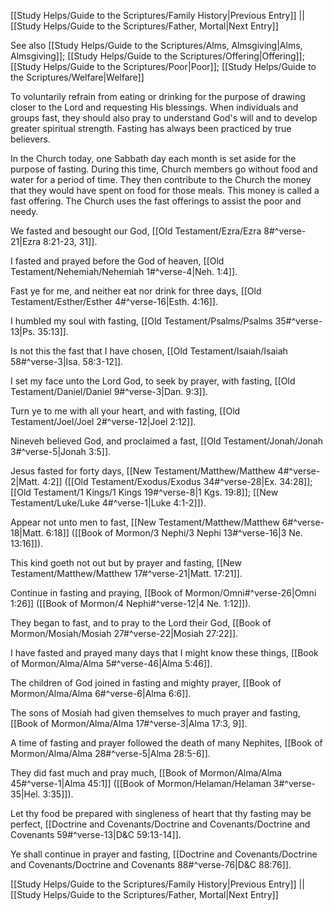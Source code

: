 [[Study Helps/Guide to the Scriptures/Family History|Previous Entry]]  ||  [[Study Helps/Guide to the Scriptures/Father, Mortal|Next Entry]]

 See also [[Study Helps/Guide to the Scriptures/Alms, Almsgiving|Alms, Almsgiving]]; [[Study Helps/Guide to the Scriptures/Offering|Offering]]; [[Study Helps/Guide to the Scriptures/Poor|Poor]]; [[Study Helps/Guide to the Scriptures/Welfare|Welfare]]

 To voluntarily refrain from eating or drinking for the purpose of drawing closer to the Lord and requesting His blessings. When individuals and groups fast, they should also pray to understand God's will and to develop greater spiritual strength. Fasting has always been practiced by true believers.

 In the Church today, one Sabbath day each month is set aside for the purpose of fasting. During this time, Church members go without food and water for a period of time. They then contribute to the Church the money that they would have spent on food for those meals. This money is called a fast offering. The Church uses the fast offerings to assist the poor and needy.

 We fasted and besought our God, [[Old Testament/Ezra/Ezra 8#^verse-21|Ezra 8:21-23, 31]].

 I fasted and prayed before the God of heaven, [[Old Testament/Nehemiah/Nehemiah 1#^verse-4|Neh. 1:4]].

 Fast ye for me, and neither eat nor drink for three days, [[Old Testament/Esther/Esther 4#^verse-16|Esth. 4:16]].

 I humbled my soul with fasting, [[Old Testament/Psalms/Psalms 35#^verse-13|Ps. 35:13]].

 Is not this the fast that I have chosen, [[Old Testament/Isaiah/Isaiah 58#^verse-3|Isa. 58:3-12]].

 I set my face unto the Lord God, to seek by prayer, with fasting, [[Old Testament/Daniel/Daniel 9#^verse-3|Dan. 9:3]].

 Turn ye to me with all your heart, and with fasting, [[Old Testament/Joel/Joel 2#^verse-12|Joel 2:12]].

 Nineveh believed God, and proclaimed a fast, [[Old Testament/Jonah/Jonah 3#^verse-5|Jonah 3:5]].

 Jesus fasted for forty days, [[New Testament/Matthew/Matthew 4#^verse-2|Matt. 4:2]] ([[Old Testament/Exodus/Exodus 34#^verse-28|Ex. 34:28]]; [[Old Testament/1 Kings/1 Kings 19#^verse-8|1 Kgs. 19:8]]; [[New Testament/Luke/Luke 4#^verse-1|Luke 4:1-2]]).

 Appear not unto men to fast, [[New Testament/Matthew/Matthew 6#^verse-18|Matt. 6:18]] ([[Book of Mormon/3 Nephi/3 Nephi 13#^verse-16|3 Ne. 13:16]]).

 This kind goeth not out but by prayer and fasting, [[New Testament/Matthew/Matthew 17#^verse-21|Matt. 17:21]].

 Continue in fasting and praying, [[Book of Mormon/Omni#^verse-26|Omni 1:26]] ([[Book of Mormon/4 Nephi#^verse-12|4 Ne. 1:12]]).

 They began to fast, and to pray to the Lord their God, [[Book of Mormon/Mosiah/Mosiah 27#^verse-22|Mosiah 27:22]].

 I have fasted and prayed many days that I might know these things, [[Book of Mormon/Alma/Alma 5#^verse-46|Alma 5:46]].

 The children of God joined in fasting and mighty prayer, [[Book of Mormon/Alma/Alma 6#^verse-6|Alma 6:6]].

 The sons of Mosiah had given themselves to much prayer and fasting, [[Book of Mormon/Alma/Alma 17#^verse-3|Alma 17:3, 9]].

 A time of fasting and prayer followed the death of many Nephites, [[Book of Mormon/Alma/Alma 28#^verse-5|Alma 28:5-6]].

 They did fast much and pray much, [[Book of Mormon/Alma/Alma 45#^verse-1|Alma 45:1]] ([[Book of Mormon/Helaman/Helaman 3#^verse-35|Hel. 3:35]]).

 Let thy food be prepared with singleness of heart that thy fasting may be perfect, [[Doctrine and Covenants/Doctrine and Covenants/Doctrine and Covenants 59#^verse-13|D&C 59:13-14]].

 Ye shall continue in prayer and fasting, [[Doctrine and Covenants/Doctrine and Covenants/Doctrine and Covenants 88#^verse-76|D&C 88:76]].

[[Study Helps/Guide to the Scriptures/Family History|Previous Entry]]  ||  [[Study Helps/Guide to the Scriptures/Father, Mortal|Next Entry]]